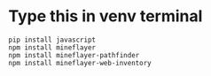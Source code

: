 # Type this in venv terminal
```
pip install javascript
npm install mineflayer
npm install mineflayer-pathfinder
npm install mineflayer-web-inventory
```
